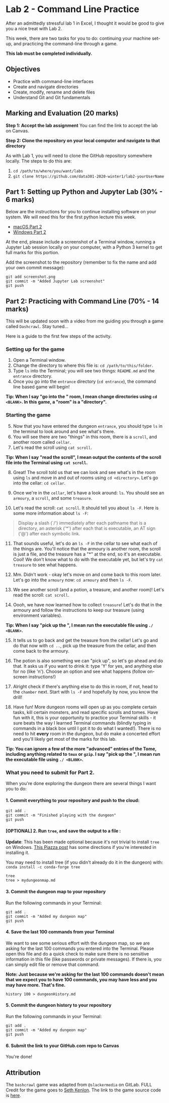 # Lab 2 - Command Line Practice

After an admittedly stressful lab 1 in Excel, I thought it would be good to give you a nice treat with Lab 2. 

This week, there are two tasks for you to do: continuing your machine set-up, and practicing the command-line through a game. 

**This lab must be completed individually.**

## Objectives

- Practice with command-line interfaces
- Create and navigate directories
- Create, modify, rename and delete files
- Understand Git and Git fundamentals

## Marking and Evaluation (20 marks)

**Step 1: Accept the lab assignment**
You can find the link to accept the lab on Canvas.

**Step 2: Clone the repository on your local computer and navigate to that directory**

As with Lab 1, you will need to clone the GitHub repository somewhere locally.
The steps to do this are:

1. `cd /path/to/where/you/want/labs`
2. `git clone https://github.com/data301-2020-winter1/lab2-yourUserName`

## Part 1: Setting up Python and Jupyter Lab (30% - 6 marks)

Below are the instructions for you to continue installing software on your system. We will need this for the first python lecture this week.

- [macOS Part 2](install_ds_stack_mac_part2.md)
- [Windows Part 2](install_ds_stack_windows_part2.md)

At the end, please include a screenshot of a Terminal window, running a Jupyter Lab session locally on your computer, with a Python 3 kernel to get full marks for this portion.

Add the screenshot to the repository (remember to fix the name and add your own commit message):

```
git add screenshot.png
git commit -m "Added Jupyter Lab screenshot"
git push
```

## Part 2: Practicing with Command Line (70% - 14 marks)

This will be updated soon with a video from me guiding you through a game called `Dashcrawl`.
Stay tuned...

Here is a guide to the first few steps of the activity.

### Setting up for the game

1. Open a Terminal window.
2. Change the directory to where this file is: `cd /path/to/this/folder`.
3. Type `ls` into the Terminal; you will see two things: `README.md` and the `entrance` directory.
4. Once you go into the `entrance` directory (`cd entrance`), the command line based game will begin!

**Tip: When I say "go into the <BLANK>" room, I mean change directories using `cd <BLANK>`. In this game, a "room" is a "directory".**

### Starting the game

5. Now that you have entered the dungeon `entrance`, you should type `ls` in the terminal to look around and see what's there.
6. You will see there are two "things" in this room,  there is a `scroll`, and another room called `cellar`.
7. Let's read the scroll using `cat scroll`.

**Tip: When I say "read the scroll", I mean output the contents of the scroll file into the Terminal using `cat scroll`.**

8. Great! The scroll told us that we can look and see what's in the room using `ls` and move in and out of rooms using `cd <directory>`. Let's go into the cellar: `cd cellar`.

9. Once we're in the `cellar`, let's have a look around: `ls`. You should see an `armoury`, a `scroll`, and some `treasure`.

10. Let's read the scroll: `cat scroll`. It should tell you about `ls -F`. Here is some more information about `ls -F`:

> Display a slash (`/') immediately after each pathname that is a directory, an asterisk ('*') after each that is executable, an AT sign ('@') after each symbolic link. 

11. That sounds useful, let's do an `ls -F` in the cellar to see what each of the things are. You'll notice that the armoury is another room, the scroll is just a file, and the treasure has a "*" at the end, so it's an executable. Cool! We don't know what to do with the executable yet, but let's try `cat treasure` to see what happens.

12. Mm. Didn't work - okay let's move on and come back to this room later. Let's go into the `armoury` now: `cd armoury` and then `ls -F`.

13. We see another scroll (and a potion, a treasure, and another room)! Let's read the scroll: `cat scroll`.

14. Oooh, we have now learned how to collect `treasure`! Let's do that in the armoury and follow the instructions to keep our treasure (using environment variables).

**Tip: When I say "pick up the <BLANK>", I mean run the executable file using `./ <BLANK>`.**

15. It tells us to go back and get the treasure from the cellar! Let's go and do that now with `cd ..`, pick up the treasure from the cellar, and then come back to the armoury.

16. The potion is also something we can "pick up", so let's go ahead and do that. It asks us if you want to drink it: type 'Y' for yes, and anything else for no (like 'n'). Choose an option and see what happens (follow on-screen instructions!)

17. Alright check if there's anything else to do this in room, if not, head to the `chamber` next. Start with `ls -F` and hopefully by now, you know the drill!

18. Have fun! More dungeon rooms will open up as you complete certain tasks, kill certain monsters, and read specific scrolls and tomes. Have fun with it, this is your opportunity to practice your Terminal skills - it sure beats the way I learned Terminal commands (blindly typing in commands in a black box until I got it to do what I wanted!). There is no need to hit **every** room in the dungeon, but do make a concerted effort and you'll likely get most of the marks for this lab.

**Tip: You can ignore a few of the more "advanced" entries of the Tome, including anything related to `tmux` or `gzip`. I say "pick up the <BLANK>", I mean run the executable file using `./ <BLANK>`.**

### What you need to submit for Part 2.

When you're done exploring the dungeon there are several things I want you to do:

#### 1. Commit everything to your repository and push to the cloud:

```
git add .
git commit -m "Finished playing with the dungeon"
git push
```

#### [OPTIONAL] 2. Run `tree`, and save the output to a file :

**Update**: This has been made optional because it's not trivial to install `tree` on Windows. [This Piazza post](https://piazza.com/class/keqqsay6su15ea?cid=90) has some directions if you're interested in installing it.

You may need to install tree (if you didn't already do it in the dungeon) with: `conda install -c conda-forge tree`

```
tree
tree > mydungeonmap.md
```

#### 3. Commit the dungeon map to your repository 

Run the following commands in your Terminal:

```
git add .
git commit -m "Added my dungeon map"
git push
```

#### 4. Save the last 100 commands from your Terminal

We want to see some serious effort with the dungeon map, so we are asking for the last 100 commands you entered into the Terminal.
Please open this file and do a quick check to make sure there is no sensitive information in this file (like passwords or private messages).
If there is, you can simply edit file or remove that command.

**Note: Just because we're asking for the last 100 commands doesn't mean that we expect you to have 100 commands, you may have less and you may have more. That's fine.**

```
history 100 > dungeonHistory.md
```
#### 5. Commit the dungeon history to your repository 

Run the following commands in your Terminal:

```
git add .
git commit -m "Added my dungeon map"
git push
```

#### 6. Submit the link to your GitHub.com repo to Canvas

You're done! 


## Attribution

The `bashcrawl` game was adapted from `@slackermedia` on GitLab.
FULL Credit for the game goes to [Seth Kenlon](http://slackermedia.info/about/).
The link to the game source code is [here](https://gitlab.com/slackermedia/bashcrawl).
